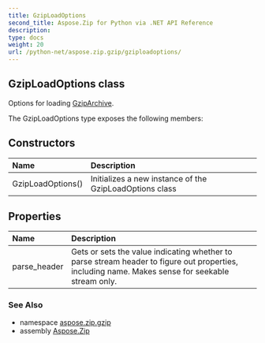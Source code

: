 ```yaml
---
title: GzipLoadOptions
second_title: Aspose.Zip for Python via .NET API Reference
description: 
type: docs
weight: 20
url: /python-net/aspose.zip.gzip/gziploadoptions/
---
```


## GzipLoadOptions class

Options for loading [GzipArchive](/zip/python-net/aspose.zip.gzip/gziparchive/).

The GzipLoadOptions type exposes the following members:
## Constructors
| Name | Description |
| :- | :- |
|GzipLoadOptions()|Initializes a new instance of the GzipLoadOptions class|
## Properties
| Name | Description |
| :- | :- |
|parse_header|Gets or sets the value indicating whether to parse stream header to figure out properties, including name. Makes sense for seekable stream only.|

### See Also

* namespace [aspose.zip.gzip](/zip/python-net/aspose.zip.gzip/)
* assembly [Aspose.Zip](/zip/python-net/)

